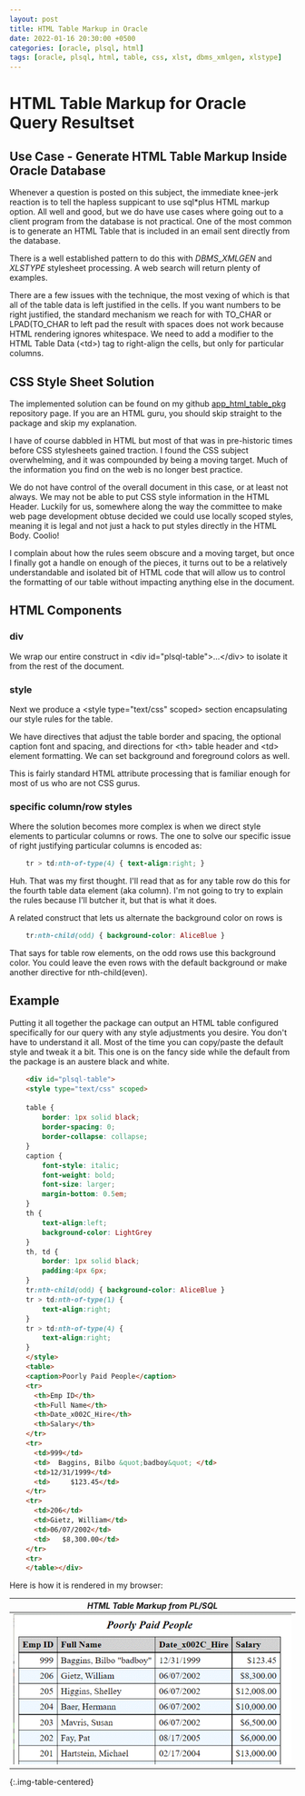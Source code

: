 ```yaml
---
layout: post
title: HTML Table Markup in Oracle
date: 2022-01-16 20:30:00 +0500
categories: [oracle, plsql, html]
tags: [oracle, plsql, html, table, css, xlst, dbms_xmlgen, xlstype]
---
```

# HTML Table Markup for Oracle Query Resultset

## Use Case - Generate HTML Table Markup Inside Oracle Database

Whenever a question is posted on this subject, the immediate knee-jerk reaction is to tell the hapless
suppicant to use sql\*plus HTML markup option. All well and good, but we do have use cases where
going out to a client program from the database is not practical. One of the most common is
to generate an HTML Table that is included in an email sent directly from the database.

There is a well established pattern to do this with *DBMS_XMLGEN* and *XLSTYPE* stylesheet processing.
A web search will return plenty of examples. 

There are a few issues with the technique, the most
vexing of which is that all of the table data is left justified in the cells. If you want numbers
to be right justified, the standard mechanism we reach for with TO_CHAR or LPAD(TO_CHAR to left pad the
result with spaces does not work because HTML rendering ignores whitespace. 
We need to add a modifier to the HTML Table Data (\<td\>) tag to right-align the cells, but only for particular columns.

## CSS Style Sheet Solution

The implemented solution can be found on my github [app_html_table_pkg](https://github.com/lee-lindley/app_html_table_pkg)
repository page. If you are an HTML guru, you should skip straight to the package and skip my explanation.

I have of course dabbled in HTML but most of that was in pre-historic times before CSS stylesheets gained
traction. I found the CSS subject overwhelming, and it was compounded by being a moving target. Much of the information
you find on the web is no longer best practice.

We do not have control of the overall document in this case, or at least not always. We may not be able to
put CSS style information in the HTML Header. Luckily for us, somewhere along the way the committee to make
web page development obtuse decided we could use locally scoped styles, meaning it is legal and not
just a hack to put styles directly in the HTML Body. Coolio!

I complain about how the rules seem obscure and a moving target, but once I finally got a handle on enough
of the pieces, it turns out to be a relatively understandable and isolated bit of HTML code that will allow
us to control the formatting of our table without impacting anything else in the document.

## HTML Components

### div

We wrap our entire construct in \<div id="plsql-table"\>...\</div\> to isolate it from the rest of the document.

### style

Next we produce a \<style type="text/css" scoped\> section encapsulating our style rules for the table.

We have directives that adjust the table border and spacing, the optional caption font and spacing,
and directions for \<th\> table header and \<td\> element formatting. We can set background and foreground
colors as well.

This is fairly standard HTML attribute processing that is familiar enough for most of us who are not CSS gurus.

### specific column/row styles

Where the solution becomes more complex is when we direct style elements to particular
columns or rows. The one to solve our specific issue of right justifying particular columns is encoded
as:

```css
    tr > td:nth-of-type(4) { text-align:right; }
```

Huh. That was my first thought. I'll read that as for any table row do this for the fourth table data element (aka column).
I'm not going to try to explain the rules because I'll butcher it, but that is what it does.

A related construct that lets us alternate the background color on rows is

```css
    tr:nth-child(odd) { background-color: AliceBlue }
```

That says for table row elements, on the odd rows use this background color. You could leave the even rows
with the default background or make another directive for nth-child(even).

## Example

Putting it all together the package can output an HTML table configured specifically
for our query with any style adjustments you desire. You don't have to understand it all. Most of the time
you can copy/paste the default style and tweak it a bit. This one is on the fancy side while the 
default from the package is an austere black and white.

```html
	<div id="plsql-table">
	<style type="text/css" scoped>
	
	table {
	    border: 1px solid black; 
	    border-spacing: 0; 
	    border-collapse: collapse;
	}
	caption {
	    font-style: italic;
	    font-weight: bold;
	    font-size: larger;
	    margin-bottom: 0.5em;
	}
	th {
	    text-align:left;
	    background-color: LightGrey
	}
	th, td {
	    border: 1px solid black; 
	    padding:4px 6px;
	}
	tr:nth-child(odd) { background-color: AliceBlue }
	tr > td:nth-of-type(1) {
	    text-align:right;
	}
	tr > td:nth-of-type(4) {
	    text-align:right;
	}
	</style>
	<table>
	<caption>Poorly Paid People</caption>
	<tr>
	  <th>Emp ID</th>
	  <th>Full Name</th>
	  <th>Date_x002C_Hire</th>
	  <th>Salary</th>
	</tr>
	<tr>
	  <td>999</td>
	  <td>  Baggins, Bilbo &quot;badboy&quot; </td>
	  <td>12/31/1999</td>
	  <td>     $123.45</td>
	</tr>
	<tr>
	  <td>206</td>
	  <td>Gietz, William</td>
	  <td>06/07/2002</td>
	  <td>   $8,300.00</td>
	</tr>
	<tr>
	</table></div>
```

Here is how it is rendered in my browser:

| *HTML Table Markup from PL/SQL* |
|:--:|
| ![html_table.gif](/images/html_table.gif) |
{:.img-table-centered}
